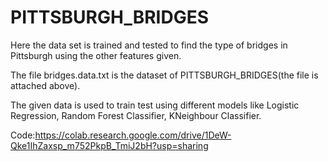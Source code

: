# PITTSBURGH_BRIDGES
Here the data set is trained and tested to find the type of bridges in Pittsburgh using the other features given. 

The file bridges.data.txt is the dataset of PITTSBURGH_BRIDGES(the file is attached above).

The given data is used to train test using different models like Logistic Regression, Random Forest Classifier, KNeighbour Classifier.

Code:https://colab.research.google.com/drive/1DeW-Qke1IhZaxsp_m752PkpB_TmiJ2bH?usp=sharing 
